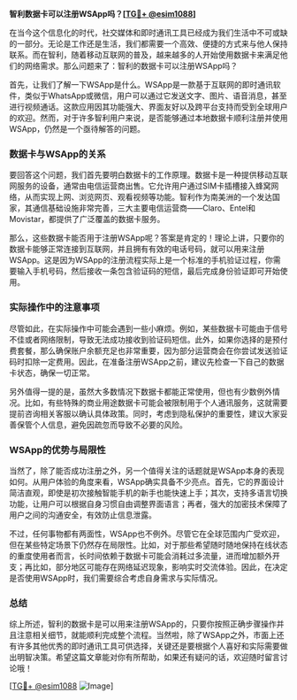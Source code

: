 **智利数据卡可以注册WSApp吗？[[TG💪+ @esim1088](https://t.me/s/esim1088)]**

在当今这个信息化的时代，社交媒体和即时通讯工具已经成为我们生活中不可或缺的一部分。无论是工作还是生活，我们都需要一个高效、便捷的方式来与他人保持联系。而在智利，随着移动互联网的普及，越来越多的人开始使用数据卡来满足他们的网络需求。那么问题来了：智利的数据卡可以注册WSApp吗？

首先，让我们了解一下WSApp是什么。WSApp是一款基于互联网的即时通讯软件，类似于WhatsApp或微信，用户可以通过它发送文字、图片、语音消息，甚至进行视频通话。这款应用因其功能强大、界面友好以及跨平台支持而受到全球用户的欢迎。然而，对于许多智利用户来说，是否能够通过本地数据卡顺利注册并使用WSApp，仍然是一个亟待解答的问题。

### 数据卡与WSApp的关系

要回答这个问题，我们首先要明白数据卡的工作原理。数据卡是一种提供移动互联网服务的设备，通常由电信运营商出售。它允许用户通过SIM卡插槽接入蜂窝网络，从而实现上网、浏览网页、观看视频等功能。智利作为南美洲的一个发达国家，其通信基础设施非常完善，三大主要电信运营商——Claro、Entel和Movistar，都提供了广泛覆盖的数据卡服务。

那么，这些数据卡能否用于注册WSApp呢？答案是肯定的！理论上讲，只要你的数据卡能够正常连接到互联网，并且拥有有效的电话号码，就可以用来注册WSApp。这是因为WSApp的注册流程实际上是一个标准的手机验证过程，你需要输入手机号码，然后接收一条包含验证码的短信，最后完成身份验证即可开始使用。

### 实际操作中的注意事项

尽管如此，在实际操作中可能会遇到一些小麻烦。例如，某些数据卡可能由于信号不佳或者网络限制，导致无法成功接收到验证码短信。此外，如果你选择的是预付费套餐，那么确保账户余额充足也非常重要，因为部分运营商会在你尝试发送验证码时扣除一定费用。因此，在准备注册WSApp之前，建议先检查一下自己的数据卡状态，确保一切正常。

另外值得一提的是，虽然大多数情况下数据卡都能正常使用，但也有少数例外情况。比如，有些特殊的商业用途数据卡可能会被限制用于个人通讯服务，这就需要提前咨询相关客服以确认具体政策。同时，考虑到隐私保护的重要性，建议大家妥善保管个人信息，避免因疏忽而导致不必要的风险。

### WSApp的优势与局限性

当然了，除了能否成功注册之外，另一个值得关注的话题就是WSApp本身的表现如何。从用户体验的角度来看，WSApp确实具备不少亮点。首先，它的界面设计简洁直观，即使是初次接触智能手机的新手也能快速上手；其次，支持多语言切换功能，让用户可以根据自身习惯自由调整界面语言；再者，强大的加密技术保障了用户之间的沟通安全，有效防止信息泄露。

不过，任何事物都有两面性，WSApp也不例外。尽管它在全球范围内广受欢迎，但在某些特定场景下仍然存在局限性。比如，对于那些希望随时随地保持在线状态的重度使用者而言，长时间依赖于数据卡可能会消耗过多流量，进而增加额外开支；再比如，部分地区可能存在网络延迟现象，影响实时交流体验。因此，在决定是否使用WSApp时，我们需要综合考虑自身需求与实际情况。

### 总结

综上所述，智利的数据卡是可以用来注册WSApp的，只要你按照正确步骤操作并且注意相关细节，就能顺利完成整个流程。当然啦，除了WSApp之外，市面上还有许多其他优秀的即时通讯工具可供选择，关键还是要根据个人喜好和实际需要做出明智决策。希望这篇文章能对你有所帮助，如果还有疑问的话，欢迎随时留言讨论哦！

[[TG💪+ @esim1088](https://t.me/s/esim1088) ![Image](https://i.postimg.cc/4NQfJmqS/Snipaste-2025-05-13-00-14-12.png)]